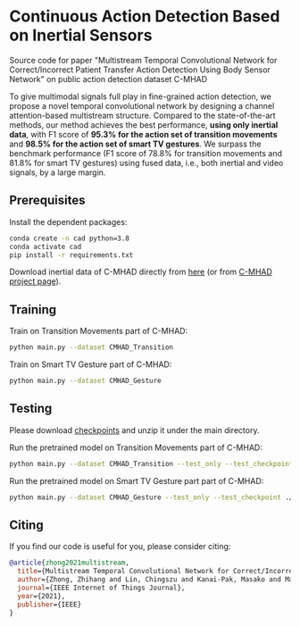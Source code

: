 # Continuous Action Detection Based on Inertial Sensors

Source code for paper "Multistream Temporal Convolutional Network for Correct/Incorrect Patient Transfer Action
Detection Using Body Sensor Network" on public action detection dataset C-MHAD

To give multimodal signals full play in fine-grained action detection,
we propose a novel temporal convolutional network by designing a channel attention-based multistream structure.
Compared to the state-of-the-art methods,
our method achieves the best performance, **using only inertial data**,
with F1 score of **95.3% for the action set of transition movements** and **98.5% for the action set of smart TV gestures**.
We surpass the benchmark performance (F1 score of 78.8% for transition movements and 81.8% for smart TV gestures) using fused data, i.e., both inertial and video signals, by a large margin.
## Prerequisites

Install the dependent packages:

```bash
conda create -n cad python=3.8
conda activate cad
pip install -r requirements.txt
```

Download inertial data of C-MHAD
directly from [here](https://drive.google.com/file/d/1nXnlT0U68v-1OOPdjke3bMfIbL5CSPaq/view?usp=sharing) (or
from [C-MHAD project page](https://personal.utdallas.edu/~kehtar/C-MHAD.html)).

## Training

Train on Transition Movements part of C-MHAD:

```bash
python main.py --dataset CMHAD_Transition
```

Train on Smart TV Gesture part of C-MHAD:

```bash
python main.py --dataset CMHAD_Gesture
```

## Testing

Please download [checkpoints](https://drive.google.com/file/d/1WoMnPo5lmWBlIHgm-I20aqsEqnLuHGaP/view?usp=sharing) and unzip it under the main directory.

Run the pretrained model on Transition Movements part of C-MHAD:

```bash
python main.py --dataset CMHAD_Transition --test_only --test_checkpoint ./checkpoints/MSSTCN_CMHAD_Transition.tar
```

Run the pretrained model on Smart TV Gesture part part of C-MHAD:

```bash
python main.py --dataset CMHAD_Gesture --test_only --test_checkpoint ./checkpoints/MSSTCN_CMHAD_Gesture.tar
```

## Citing

If you find our code is useful for you, please consider citing:

```bibtex
@article{zhong2021multistream,
  title={Multistream Temporal Convolutional Network for Correct/Incorrect Patient Transfer Action Detection Using Body Sensor Network},
  author={Zhong, Zhihang and Lin, Chingszu and Kanai-Pak, Masako and Maeda, Jukai and Kitajima, Yasuko and Nakamura, Mitsuhiro and Kuwahara, Noriaki and Ogata, Taiki and Ota, Jun},
  journal={IEEE Internet of Things Journal},
  year={2021},
  publisher={IEEE}
}
```
